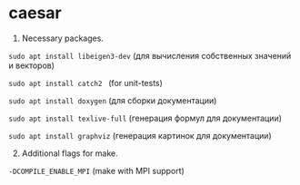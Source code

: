 # caesar

1. Necessary packages.

`sudo apt install libeigen3-dev` (для вычисления собственных значений и векторов)

`sudo apt install catch2 ` (for unit-tests)

`sudo apt install doxygen` (для сборки документации)

`sudo apt install texlive-full` (генерация формул для документации)

`sudo apt install graphviz` (генерация картинок для документации)

2. Additional flags for make.

`-DCOMPILE_ENABLE_MPI` (make with MPI support)
